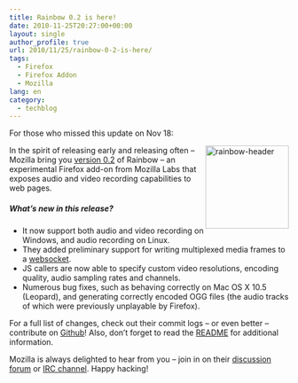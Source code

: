 ```yaml
---
title: Rainbow 0.2 is here!
date: 2010-11-25T20:27:00+00:00
layout: single
author_profile: true
url: 2010/11/25/rainbow-0-2-is-here/
tags:
  - Firefox
  - Firefox Addon
  - Mozilla
lang: en
category: 
  - techblog
---
```

For those who missed this update on Nov 18:

[<img title="rainbow-header" border="0" alt="rainbow-header" align="right" src="http://lh6.ggpht.com/_vaUVXcmC3OI/TO6_wClnWtI/AAAAAAAADOc/-gxKZLT9WI0/rainbow-header_thumb%5B1%5D.png?imgmax=800" width="150" height="150" />](http://lh6.ggpht.com/_vaUVXcmC3OI/TO6_uhc56xI/AAAAAAAADOY/nqsDsOX3tQ0/s1600-h/rainbow-header%5B3%5D.png)In the spirit of releasing early and releasing often – Mozilla bring you [version 0.2](https://addons.mozilla.org/en-US/firefox/addon/247491/) of Rainbow – an experimental Firefox add-on from Mozilla Labs that exposes audio and video recording capabilities to web pages.

##### What’s new in this release?

  * It now support both audio and video recording on Windows, and audio recording on Linux. 
  * They added preliminary support for writing multiplexed media frames to a [websocket](http://dev.w3.org/html5/websockets/). 
  * JS callers are now able to specify custom video resolutions, encoding quality, audio sampling rates and channels. 
  * Numerous bug fixes, such as behaving correctly on Mac OS X 10.5 (Leopard), and generating correctly encoded OGG files (the audio tracks of which were previously unplayable by Firefox).

For a full list of changes, check out their commit logs – or even better – contribute on [Github](https://github.com/mozilla/rainbow)! Also, don’t forget to read the [README](https://github.com/mozilla/rainbow/blob/master/README) for additional information.

Mozilla is always delighted to hear from you – join in on their [discussion forum](https://groups.google.com/group/mozilla-labs) or [IRC channel](http://www.google.com/reader/view/). Happy hacking!